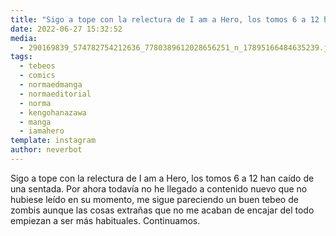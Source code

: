 ```yaml
---
title: "Sigo a tope con la relectura de I am a Hero, los tomos 6 a 12 han caído de una sentada"
date: 2022-06-27 15:32:52
media: 
  - 290169839_574782754212636_7780389612028656251_n_17895166484635239.jpg
tags: 
  - tebeos
  - comics
  - normaedmanga
  - normaeditorial
  - norma
  - kengohanazawa
  - manga
  - iamahero
template: instagram
author: neverbot
---
```


Sigo a tope con la relectura de I am a Hero, los tomos 6 a 12 han caído de una sentada. Por ahora todavía no he llegado a contenido nuevo que no hubiese leído en su momento, me sigue pareciendo un buen tebeo de zombis aunque las cosas extrañas que no me acaban de encajar del todo empiezan a ser más habituales. Continuamos. 


